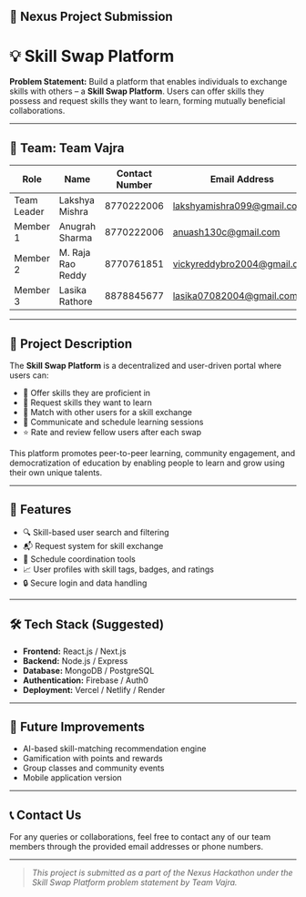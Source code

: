 ## 🚀 Nexus Project Submission 

# 💡 Skill Swap Platform
 
**Problem Statement:** Build a platform that enables individuals to exchange skills with others – a **Skill Swap Platform**. Users can offer skills they possess and request skills they want to learn, forming mutually beneficial collaborations.

---

## 👥 Team: Team Vajra

| Role          | Name                | Contact Number | Email Address                      |
|---------------|---------------------|----------------|------------------------------------|
| Team Leader   | Lakshya Mishra      | 8770222006     | lakshyamishra099@gmail.com         |
| Member 1      | Anugrah Sharma      | 8770222006     | anuash130c@gmail.com               |
| Member 2      | M. Raja Rao Reddy   | 8770761851     | vickyreddybro2004@gmail.com        |
| Member 3      | Lasika Rathore      | 8878845677     | lasika07082004@gmail.com           |

---

## 📝 Project Description

The **Skill Swap Platform** is a decentralized and user-driven portal where users can:

- 🎯 Offer skills they are proficient in
- 🤝 Request skills they want to learn
- 🔄 Match with other users for a skill exchange
- 💬 Communicate and schedule learning sessions
- ⭐ Rate and review fellow users after each swap

This platform promotes peer-to-peer learning, community engagement, and democratization of education by enabling people to learn and grow using their own unique talents.

---

## 🔧 Features

- 🔍 Skill-based user search and filtering
- 📬 Request system for skill exchange
- 📅 Schedule coordination tools
- 📈 User profiles with skill tags, badges, and ratings
- 🔒 Secure login and data handling

---

## 🛠️ Tech Stack (Suggested)

- **Frontend:** React.js / Next.js
- **Backend:** Node.js / Express
- **Database:** MongoDB / PostgreSQL
- **Authentication:** Firebase / Auth0
- **Deployment:** Vercel / Netlify / Render

---

## 🏁 Future Improvements

- AI-based skill-matching recommendation engine
- Gamification with points and rewards
- Group classes and community events
- Mobile application version

---

## 📞 Contact Us

For any queries or collaborations, feel free to contact any of our team members through the provided email addresses or phone numbers.

---

> _This project is submitted as a part of the Nexus Hackathon under the Skill Swap Platform problem statement by Team Vajra._

